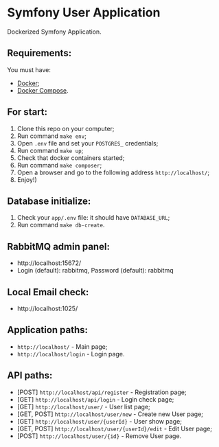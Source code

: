 # Symfony User Application
Dockerized Symfony Application.

## Requirements:
You must have:
- [Docker](https://docs.docker.com/engine/install/);
- [Docker Compose](https://docs.docker.com/compose/install/#scenario-two-install-the-compose-plugin).

## For start:
1. Clone this repo on your computer;
2. Run command `make env`;
3. Open `.env` file and set your `POSTGRES_` credentials;
4. Run command `make up`;
5. Check that docker containers started;
6. Run command `make composer`;
7. Open a browser and go to the following address `http://localhost/`;
8. Enjoy!)


## Database initialize:
1. Check your `app/.env` file: it should have `DATABASE_URL`;
2. Run command `make db-create`.

## RabbitMQ admin panel:
- http://localhost:15672/
- Login (default): rabbitmq, Password (default): rabbitmq

## Local Email check:
- http://localhost:1025/

## Application paths:
- `http://localhost/` - Main page;
- `http://localhost/login` - Login page.

## API paths:
- [POST] `http://localhost/api/register` - Registration page;
- [GET] `http://localhost/api/login` - Login check page;
- [GET] `http://localhost/user/` - User list page;
- [GET, POST] `http://localhost/user/new` - Create new User page;
- [GET] `http://localhost/user/{userId}` - User show page;
- [GET, POST] `http://localhost/user/{userId}/edit` - Edit User page;
- [POST] `http://localhost/user/{id}` - Remove User page.
